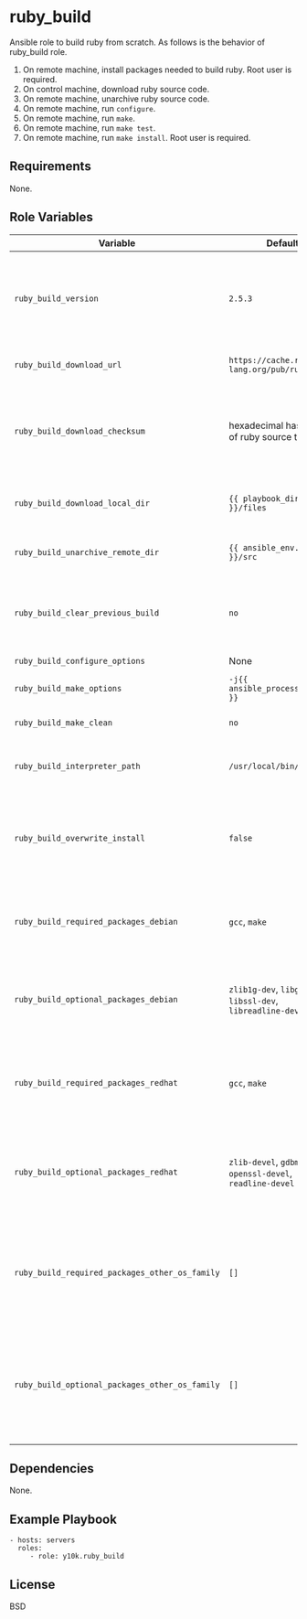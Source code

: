 ruby_build
=========

Ansible role to build ruby from scratch.
As follows is the behavior of ruby_build role.

1. On remote machine, install packages needed to build ruby.
   Root user is required.
2. On control machine, download ruby source code.
3. On remote machine, unarchive ruby source code.
4. On remote machine, run `configure`.
5. On remote machine, run `make`.
6. On remote machine, run `make test`.
7. On remote machine, run `make install`. Root user is required.

Requirements
------------

None.

Role Variables
--------------

| Variable | Default | Description |
|----------|---------|-------------|
|`ruby_build_version`|`2.5.3`|to change ruby's version, change version and checksum at the same time|
|`ruby_build_download_url`|`https://cache.ruby-lang.org/pub/ruby/2.5`|base URL of ruby's tarball|
|`ruby_build_download_checksum`|hexadecimal hash value of ruby source tarball|to change ruby's version, change version and checksum at the same time|
|`ruby_build_download_local_dir`|`{{ playbook_dir }}/files`|download directory on control machine|
|`ruby_build_unarchive_remote_dir`|`{{ ansible_env.HOME }}/src`|unarchive directory on remote machine|
|`ruby_build_clear_previous_build`|`no`|remove work directory on remote machine before build|
|`ruby_build_configure_options`|None|`configure` options|
|`ruby_build_make_options`|`-j{{ ansible_processor_vcpus }}`|`make` options|
|`ruby_build_make_clean`|`no`|run `make clean` after build|
|`ruby_build_interpreter_path`|`/usr/local/bin/ruby`|install target path of ruby interpreter|
|`ruby_build_overwrite_install`|`false`|overwrite install even if build target version ruby is already installed|
|`ruby_build_required_packages_debian`|`gcc`, `make`|minimum packages required to build on debian platform|
|`ruby_build_optional_packages_debian`|`zlib1g-dev`, `libgdbm-dev`, `libssl-dev`, `libreadline-dev`|packages required to build extension libraries on debian platform|
|`ruby_build_required_packages_redhat`|`gcc`, `make`|minimum packages required to build on EL (RHEL, CentOS) platform|
|`ruby_build_optional_packages_redhat`|`zlib-devel`, `gdbm-devel`, `openssl-devel`, `readline-devel`|packages required to build extension libraries on EL (RHEL, CentOS) platform|
|`ruby_build_required_packages_other_os_family`|`[]`|minimum packages required to build, redefine for your other (not debian/EL) platform|
|`ruby_build_optional_packages_other_os_family`|`[]`|packages required to build extension librarieson, redefine for your other (not debian/EL) platform|

Dependencies
------------

None.

Example Playbook
----------------

    - hosts: servers
      roles:
         - role: y10k.ruby_build

License
-------

BSD
